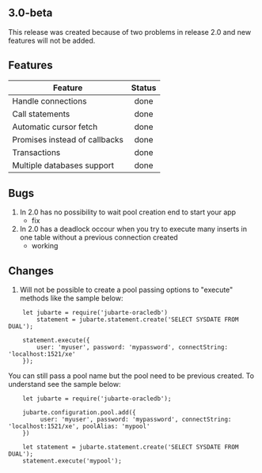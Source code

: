 ## 3.0-beta

This release was created because of two problems in release 2.0 and new features will not be added.

## Features

| Feature | Status |
|---|:---:|
| Handle connections | done |
| Call statements | done |
| Automatic cursor fetch | done |
| Promises instead of callbacks | done |
| Transactions | done |
| Multiple databases support | done |

## Bugs

1. In 2.0 has no possibility to wait pool creation end to start your app
    - fix
2. In 2.0 has a deadlock occour when you try to execute many inserts in one table without a previous connection created
    - working

## Changes

1. Will not be possible to create a pool passing options to "execute" methods like the sample below:
```
    let jubarte = require('jubarte-oracledb')
        statement = jubarte.statement.create('SELECT SYSDATE FROM DUAL');
        
    statement.execute({
        user: 'myuser', password: 'mypassword', connectString: 'localhost:1521/xe'
    });
```

You can still pass a pool name but the pool need to be previous created. To understand see the sample below:
```
    let jubarte = require('jubarte-oracledb');
    
    jubarte.configuration.pool.add({
         user: 'myuser', password: 'mypassword', connectString: 'localhost:1521/xe', poolAlias: 'mypool'
    })
    
    let statement = jubarte.statement.create('SELECT SYSDATE FROM DUAL');    
    statement.execute('mypool');
```
